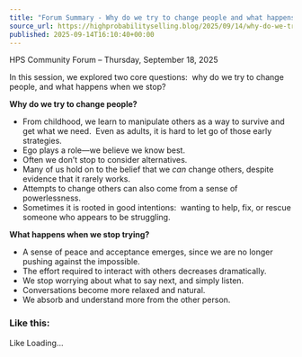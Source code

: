 ```yaml
---
title: "Forum Summary - Why do we try to change people and what happens when we stop?"
source_url: https://highprobabilityselling.blog/2025/09/14/why-do-we-try-to-change-people-and-what-happens-when-we-stop-forum-topic-for-thu-18-sep-2025
published: 2025-09-14T16:10:40+00:00
---
```

HPS Community Forum – Thursday, September 18, 2025


In this session, we explored two core questions:  why do we try to change people, and what happens when we stop?


**Why do we try to change people?** 


* From childhood, we learn to manipulate others as a way to survive and get what we need.  Even as adults, it is hard to let go of those early strategies.
* Ego plays a role—we believe we know best.
* Often we don’t stop to consider alternatives.
* Many of us hold on to the belief that we *can* change others, despite evidence that it rarely works.
* Attempts to change others can also come from a sense of powerlessness.
* Sometimes it is rooted in good intentions:  wanting to help, fix, or rescue someone who appears to be struggling.


**What happens when we stop trying?**


* A sense of peace and acceptance emerges, since we are no longer pushing against the impossible.
* The effort required to interact with others decreases dramatically.
* We stop worrying about what to say next, and simply listen.
* Conversations become more relaxed and natural.
* We absorb and understand more from the other person.


### Like this:

Like Loading...

